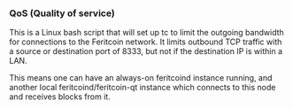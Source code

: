 ### QoS (Quality of service) ###

This is a Linux bash script that will set up tc to limit the outgoing bandwidth for connections to the Feritcoin network. It limits outbound TCP traffic with a source or destination port of 8333, but not if the destination IP is within a LAN.

This means one can have an always-on feritcoind instance running, and another local feritcoind/feritcoin-qt instance which connects to this node and receives blocks from it.
